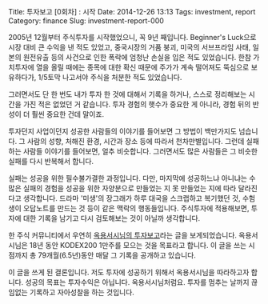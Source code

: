 Title: 투자보고 [0회차] : 시작
Date: 2014-12-26 13:13
Tags: investment, report
Category: finance
Slug: investment-report-000

2005년 12월부터 주식투자를 시작했었으니, 꼭 9년 째입니다. Beginner's Luck으로 시장 대비 큰 수익을 낸 적도 있었고, 중국시장의 거품 붕괴, 미국의 서브프라임 사태, 일본의 원전유출 등의 사건으로 인한 폭락에 엄청난 손실을 입은 적도 있었습니다. 한참 가치투자에 열을 올릴 때에는 종목에 대한 확신 때문에 주가가 계속 떨어져도 뚝심으로 보유하다가, 1/5토막 나고서야 주식을 처분한 적도 있었습니다. 

그러면서도 단 한 번도 내가 투자 한 것에 대해서 기록을 하거나, 스스로 정리해보는 시간을 가진 적은 없었던 거 같습니다. 투자 경험의 햇수가 중요한 게 아니라, 경험 뒤의 반성이 더 훨씬 중요한 건데 말이죠.  

투자던지 사업이던지 성공한 사람들의 이야기를 들어보면 그 방법이 백만가지도 넘습니다. 그 사람의 성향, 처해진 환경, 시간과 장소 등에 따라서 천차만별입니다. 그런데 실패하는 사람들 이야기를 들어보면, 얼추 비슷합니다. 그러면서도 많은 사람들은 그 비슷한 실패를 다시 반복해서 합니다. 

실패는 성공을 위한 필수불가결한 과정입니다. 다만, 마지막에 성공하느냐 아니냐는 수많은 실패의 경험을 성공을 위한 자양분으로 만들었는 지 못 만들었는 지에 따라 달라진다고 생각합니다. 드라마 '미생'의 장그래가 하루 대국을 스크랩하고 복기했던 것, 수험생이 오답노트를 만드는 것 등이 같은 맥락의 행동들입니다. 주식투자에 적용해보면, 투자에 대한 기록을 남기고 다시 검토해보는 것이 아닐까 생각합니다. 

한 주식 커뮤니티에서 우연히 [옥용서시님의 투자보고][1]라는 글을 보게되었습니다. 옥용서시님은 18년 동안 KODEX200 1만주를 모으는 것을 목표라고 합니다. 이 글을 쓰는 시점까지 총 79개월(6.5년)동안 매달 그 기록을 공개하고 있습니다.

이 글을 쓰게 된 결론입니다. 저도 투자에 성공하기 위해서 옥용서시님을 따라하고자 합니다. 성공의 목표는 투자수익은 아닙니다. 옥용서시님처럼요. 투자를 멈추는 날까지 끊임없는 기록하고 자아성찰을 하는 것입니다.

[1]: http://bbs.moneta.co.kr/nbbs/bbs.normal.lst.screen?p_message_id=&p_bbs_id=N10415&p_page_num=1&p_current_sequence=zzzzz~&p_start_sequence=zzzzz~&p_start_page=1&direction=1&p_favor_avoid=&service=fund&menu=&depth=0&sub=1&top=6&p_action=lst&p_tp_board=&total=&p_hot_fg=&cntnum=&p_total=49&p_beg_item=%EA%B8%B0%ED%83%80&p_search_field=REG_ID&p_search_word=egloo
